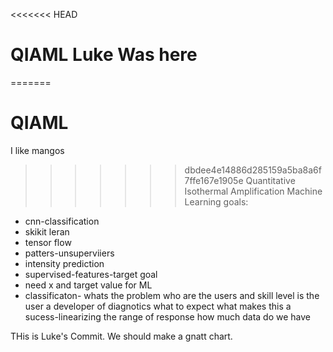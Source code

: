 <<<<<<< HEAD
# QIAML Luke Was here
=======
# QIAML
I like mangos
>>>>>>> dbdee4e14886d285159a5ba8a6f7ffe167e1905e
Quantitative Isothermal Amplification Machine Learning
goals:
  - cnn-classification 
  - skikit leran 
  - tensor flow
  - patters-unsuperviiers
  -   intensity prediction 
  - supervised-features-target goal 
  - need x and target value for ML
  - classificaton- 
 whats the problem 
 who are the users and skill level
 is the user a developer of diagnotics what to expect
 what makes this a sucess-linearizing the range of response
 how much data do we have

THis is Luke's Commit. We should make a gnatt chart.
